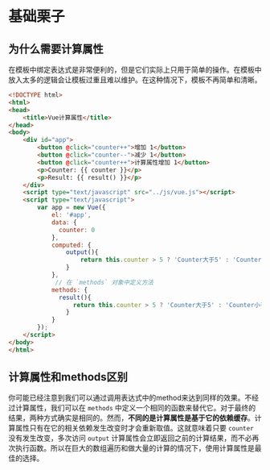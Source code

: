 # 基础栗子
**为什么需要计算属性**
---
在模板中绑定表达式是非常便利的，但是它们实际上只用于简单的操作。在模板中放入太多的逻辑会让模板过重且难以维护。在这种情况下，模板不再简单和清晰。

```html
<!DOCTYPE html>
<html>
<head>
	<title>Vue计算属性</title>
</head>
<body>
	<div id="app">
		<button @click="counter++">增加 1</button>
		<button @click="counter--">减少 1</button>
		<button @click="counter++">计算属性增加 1</button>
		<p>Counter: {{ counter }}</p>
		<p>Result: {{ result() }}</p>
	</div>
 	<script type="text/javascript" src="../js/vue.js"></script>
 	<script type="text/javascript">
 		var app = new Vue({
 			el: '#app',
			data: {
 			  counter: 0
			},
			computed: {
				output(){
					return this.counter > 5 ? 'Counter大于5' : 'Counter小于5';
				}
			},
     		 // 在 `methods` 对象中定义方法
			methods: {
              result(){
                  return this.counter > 5 ? 'Counter大于5' : 'Counter小于5';
				}
			}
 		});
 	</script>
</body>
</html>
```

**计算属性和methods区别**
---

你可能已经注意到我们可以通过调用表达式中的method来达到同样的效果。不经过计算属性，我们可以在 `methods` 中定义一个相同的函数来替代它。对于最终的结果，两种方式确实是相同的。然而，**不同的是计算属性是基于它的依赖缓存**。计算属性只有在它的相关依赖发生改变时才会重新取值。这就意味着只要 `counter` 没有发生改变，多次访问 `output` 计算属性会立即返回之前的计算结果，而不必再次执行函数。所以在巨大的数组遍历和做大量的计算的情况下，使用计算属性是最佳的选择。